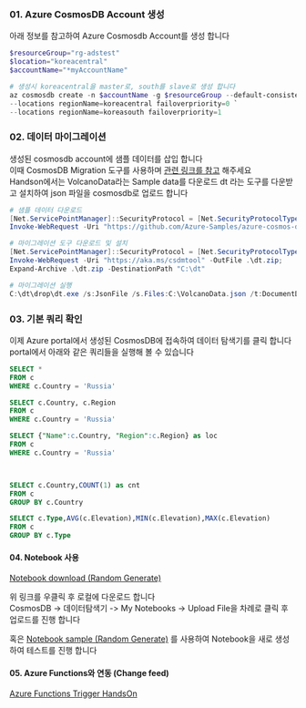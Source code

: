 ### 01. Azure CosmosDB Account 생성
아래 정보를 참고하여 Azure Cosmosdb Account를 생성 합니다
```powershell
$resourceGroup="rg-adstest"
$location="koreacentral"
$accountName="*myAccountName"

# 생성시 koreacentral을 master로, south를 slave로 생성 합니다
az cosmosdb create -n $accountName -g $resourceGroup --default-consistency-level Eventual `
--locations regionName=koreacentral failoverpriority=0 `
--locations regionName=koreasouth failoverpriority=1
```

### 02. 데이터 마이그레이션
생성된 cosmosdb account에 샘플 데이터를 삽입 합니다  
이때 CosmosDB Migration 도구를 사용하며 [관련 링크를 참고](https://docs.microsoft.com/ko-kr/azure/cosmos-db/import-data) 해주세요  
Handson에서는 VolcanoData라는 Sample data를 다운로드 dt 라는 도구를 다운받고 설치하여 json 파일을 cosmosdb로 업로드 합니다  

```powershell
# 샘플 데이터 다운로드
[Net.ServicePointManager]::SecurityProtocol = [Net.SecurityProtocolType]::Tls12
Invoke-WebRequest -Uri "https://github.com/Azure-Samples/azure-cosmos-db-sample-data/blob/master/SampleData/VolcanoData.json" -OutFile C:\VolcanoData.json; 

# 마이그레이션 도구 다운로드 및 설치
[Net.ServicePointManager]::SecurityProtocol = [Net.SecurityProtocolType]::Tls12
Invoke-WebRequest -Uri "https://aka.ms/csdmtool" -OutFile .\dt.zip; 
Expand-Archive .\dt.zip -DestinationPath "C:\dt"

# 마이그레이션 실행
C:\dt\drop\dt.exe /s:JsonFile /s.Files:C:\VolcanoData.json /t:DocumentDBBulk /t.ConnectionString:"AccountEndpoint=<CosmosDB Endpoint>;AccountKey=<CosmosDB Key>;Database=<CosmosDB Database>;" /t.Collection:VolcanoData /t.CollectionThroughput:2500
```

### 03. 기본 쿼리 확인
이제 Azure portal에서 생성된 CosmosDB에 접속하여 데이터 탐색기를 클릭 합니다  
portal에서 아래와 같은 쿼리들을 실행해 볼 수 있습니다  

```sql
SELECT *
FROM c 
WHERE c.Country = 'Russia'

SELECT c.Country, c.Region
FROM c 
WHERE c.Country = 'Russia'

SELECT {"Name":c.Country, "Region":c.Region} as loc
FROM c 
WHERE c.Country = 'Russia'



SELECT c.Country,COUNT(1) as cnt 
FROM c 
GROUP BY c.Country

SELECT c.Type,AVG(c.Elevation),MIN(c.Elevation),MAX(c.Elevation)
FROM c 
GROUP BY c.Type
```

#### 04. Notebook 사용
[Notebook download (Random Generate)](NoteBooks/Notebooks_SQL01.ipynb)

위 링크를 우클릭 후 로컬에 다운로드 합니다  
CosmosDB -> 데이터탐색기 -> My Notebooks -> Upload File을 차례로 클릭 후 업로드를 진행 합니다  

혹은 [Notebook sample (Random Generate)](NoteBooks/Notebooks_SQL01.md) 를 사용하여 Notebook을 새로 생성하여 테스트를 진행 합니다  


#### 05. Azure Functions와 연동 (Change feed)
[Azure Functions Trigger HandsOn](APIs/FunctionsTrigger.md)